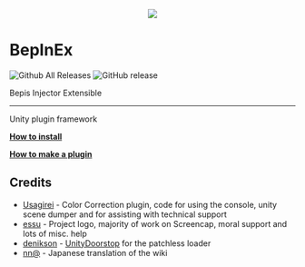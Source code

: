<p align="center">
    <img src="https://avatars2.githubusercontent.com/u/39589027?s=256">
</p>

# BepInEx
![Github All Releases](https://img.shields.io/github/downloads/bepinex/bepinex/total.svg)
![GitHub release](https://img.shields.io/github/release/bepinex/bepinex.svg)

Bepis Injector Extensible

---

Unity plugin framework

**[How to install](https://github.com/bbepis/BepInEx/wiki/How-to-install)**

**[How to make a plugin](https://github.com/bbepis/BepInEx/wiki/How-to-make-a-plugin)**

## Credits
- [Usagirei](https://github.com/Usagirei) - Color Correction plugin, code for using the console, unity scene dumper and for assisting with technical support
- [essu](https://github.com/exdownloader) - Project logo, majority of work on Screencap, moral support and lots of misc. help
- [denikson](https://github.com/denikson) - [UnityDoorstop](https://github.com/NeighTools/UnityDoorstop) for the patchless loader
- [nn@](https://twitter.com/NnAone2cmg) - Japanese translation of the wiki
